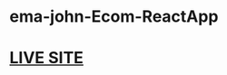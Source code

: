 # ema-john-Ecom-ReactApp

<a href="https://60ab908b375b635d0723b265--gracious-neumann-287efe.netlify.app/"><h1>LIVE SITE</h1></a>


